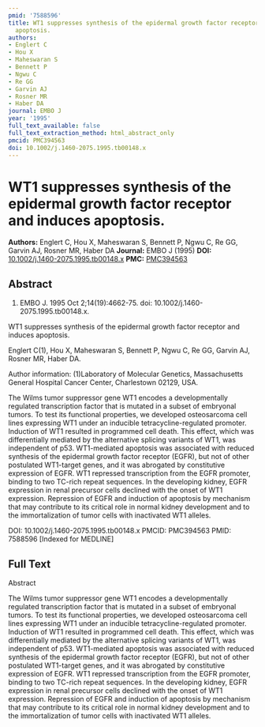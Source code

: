 ```yaml
---
pmid: '7588596'
title: WT1 suppresses synthesis of the epidermal growth factor receptor and induces
  apoptosis.
authors:
- Englert C
- Hou X
- Maheswaran S
- Bennett P
- Ngwu C
- Re GG
- Garvin AJ
- Rosner MR
- Haber DA
journal: EMBO J
year: '1995'
full_text_available: false
full_text_extraction_method: html_abstract_only
pmcid: PMC394563
doi: 10.1002/j.1460-2075.1995.tb00148.x
---
```


# WT1 suppresses synthesis of the epidermal growth factor receptor and induces apoptosis.
**Authors:** Englert C, Hou X, Maheswaran S, Bennett P, Ngwu C, Re GG, Garvin AJ, Rosner MR, Haber DA
**Journal:** EMBO J (1995)
**DOI:** [10.1002/j.1460-2075.1995.tb00148.x](https://doi.org/10.1002/j.1460-2075.1995.tb00148.x)
**PMC:** [PMC394563](https://www.ncbi.nlm.nih.gov/pmc/articles/PMC394563/)

## Abstract

1. EMBO J. 1995 Oct 2;14(19):4662-75. doi: 10.1002/j.1460-2075.1995.tb00148.x.

WT1 suppresses synthesis of the epidermal growth factor receptor and induces 
apoptosis.

Englert C(1), Hou X, Maheswaran S, Bennett P, Ngwu C, Re GG, Garvin AJ, Rosner 
MR, Haber DA.

Author information:
(1)Laboratory of Molecular Genetics, Massachusetts General Hospital Cancer 
Center, Charlestown 02129, USA.

The Wilms tumor suppressor gene WT1 encodes a developmentally regulated 
transcription factor that is mutated in a subset of embryonal tumors. To test 
its functional properties, we developed osteosarcoma cell lines expressing WT1 
under an inducible tetracycline-regulated promoter. Induction of WT1 resulted in 
programmed cell death. This effect, which was differentially mediated by the 
alternative splicing variants of WT1, was independent of p53. WT1-mediated 
apoptosis was associated with reduced synthesis of the epidermal growth factor 
receptor (EGFR), but not of other postulated WT1-target genes, and it was 
abrogated by constitutive expression of EGFR. WT1 repressed transcription from 
the EGFR promoter, binding to two TC-rich repeat sequences. In the developing 
kidney, EGFR expression in renal precursor cells declined with the onset of WT1 
expression. Repression of EGFR and induction of apoptosis by mechanism that may 
contribute to its critical role in normal kidney development and to the 
immortalization of tumor cells with inactivated WT1 alleles.

DOI: 10.1002/j.1460-2075.1995.tb00148.x
PMCID: PMC394563
PMID: 7588596 [Indexed for MEDLINE]

## Full Text

Abstract

The Wilms tumor suppressor gene WT1 encodes a developmentally regulated transcription factor that is mutated in a subset of embryonal tumors. To test its functional properties, we developed osteosarcoma cell lines expressing WT1 under an inducible tetracycline-regulated promoter. Induction of WT1 resulted in programmed cell death. This effect, which was differentially mediated by the alternative splicing variants of WT1, was independent of p53. WT1-mediated apoptosis was associated with reduced synthesis of the epidermal growth factor receptor (EGFR), but not of other postulated WT1-target genes, and it was abrogated by constitutive expression of EGFR. WT1 repressed transcription from the EGFR promoter, binding to two TC-rich repeat sequences. In the developing kidney, EGFR expression in renal precursor cells declined with the onset of WT1 expression. Repression of EGFR and induction of apoptosis by mechanism that may contribute to its critical role in normal kidney development and to the immortalization of tumor cells with inactivated WT1 alleles.
